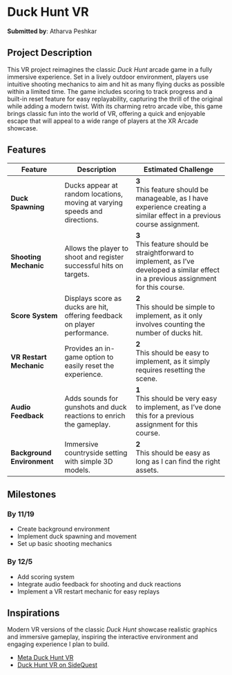 # Duck Hunt VR

**Submitted by**: Atharva Peshkar

## Project Description

This VR project reimagines the classic *Duck Hunt* arcade game in a fully immersive experience. Set in a lively outdoor environment, players use intuitive shooting mechanics to aim and hit as many flying ducks as possible within a limited time. The game includes scoring to track progress and a built-in reset feature for easy replayability, capturing the thrill of the original while adding a modern twist. With its charming retro arcade vibe, this game brings classic fun into the world of VR, offering a quick and enjoyable escape that will appeal to a wide range of players at the XR Arcade showcase.

## Features

| Feature              | Description                                                              | Estimated Challenge |  
|----------------------|--------------------------------------------------------------------------|----------------------|  
| **Duck Spawning**     | Ducks appear at random locations, moving at varying speeds and directions. | **3** <br> This feature should be manageable, as I have experience creating a similar effect in a previous course assignment.                   |  
| **Shooting Mechanic** | Allows the player to shoot and register successful hits on targets.       | **3** <br> This feature should be straightforward to implement, as I’ve developed a similar effect in a previous assignment for this course.                   |  
| **Score System**      | Displays score as ducks are hit, offering feedback on player performance. | **2** <br> This should be simple to implement, as it only involves counting the number of ducks hit.                   |  
| **VR Restart Mechanic**| Provides an in-game option to easily reset the experience.              | **2** <br> This should be easy to implement, as it simply requires resetting the scene.                   |  
| **Audio Feedback**    | Adds sounds for gunshots and duck reactions to enrich the gameplay.       | **1** <br> This should be very easy to implement, as I’ve done this for a previous assignment for this course.                   |  
| **Background Environment** | Immersive countryside setting with simple 3D models.                | **2** <br> This should be easy as long as I can find the right assets.                   |  

## Milestones

### By 11/19
- Create background environment
- Implement duck spawning and movement
- Set up basic shooting mechanics

### By 12/5
- Add scoring system
- Integrate audio feedback for shooting and duck reactions
- Implement a VR restart mechanic for easy replays

## Inspirations

Modern VR versions of the classic *Duck Hunt* showcase realistic graphics and immersive gameplay, inspiring the interactive environment and engaging experience I plan to build.

- [Meta Duck Hunt VR](https://www.meta.com/experiences/virtual-duck-hunt/6258640254239612/)
- [Duck Hunt VR on SideQuest](https://sidequestvr.com/app/4737/duck-hunt-vr)
